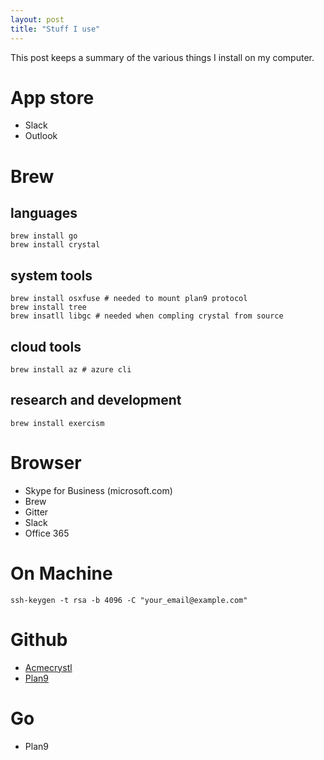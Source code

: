 ```yaml
---
layout: post
title: "Stuff I use"
---
```


This post keeps a summary of the various
things I install on my computer.

# App store

+ Slack
+ Outlook

# Brew

## languages

```
brew install go
brew install crystal
```

## system tools

```
brew install osxfuse # needed to mount plan9 protocol
brew install tree
brew insatll libgc # needed when compling crystal from source
``` 

## cloud tools

```
brew install az # azure cli
```

## research and development

```
brew install exercism
```

# Browser

+ Skype for Business (microsoft.com)
+ Brew
+ Gitter
+ Slack
+ Office 365

# On Machine

```
ssh-keygen -t rsa -b 4096 -C "your_email@example.com"
```


# Github

+ [Acmecrystl](https://github.com/ilanpillemer/acmecrystal)
+ [Plan9](https://github.com/9fans/plan9port)

# Go

+ Plan9







